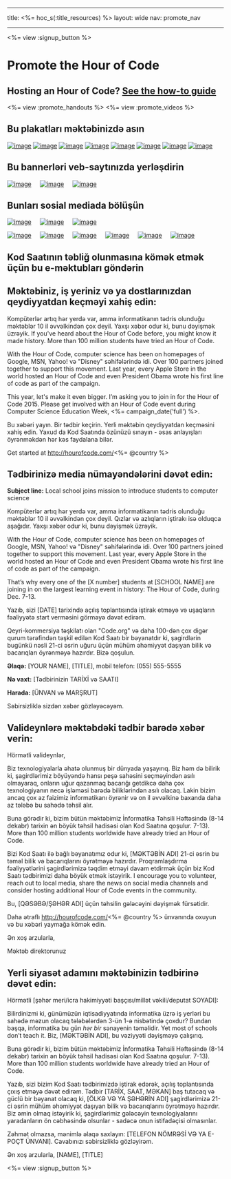 * * *

title: <%= hoc_s(:title_resources) %> layout: wide nav: promote_nav

* * *

<link rel="stylesheet" type="text/css" href="/css/promote-page.css" />
</link>

<%= view :signup_button %>

# Promote the Hour of Code

## Hosting an Hour of Code? [See the how-to guide](<%= resolve_url('/resources/how-to') %>)

<%= view :promote_handouts %> <%= view :promote_videos %>

<a id="posters"></a>

## Bu plakatları məktəbinizdə asın

[![image](/images/fit-280/malala-yousafzai.png)](/files/malala-yousafzai-poster.pdf) [![image](/images/fit-280/sheryl-sandberg.png)](/files/sheryl-sandberg-poster.pdf) [![image](/images/fit-280/mark-zuckerberg.png)](/files/mark-zuckerberg-poster.pdf) [![image](/images/fit-280/marissa-mayer.png)](/files/marissa-mayer-poster.pdf) [![image](/images/fit-280/susan.png)](/files/susan-wojcicki-poster.pdf) [![image](/images/fit-280/chris-bosh.png)](/files/chris-bosh-poster.pdf) [![image](/images/fit-280/barack-obama.png)](/files/barack-obama-poster.pdf) [![image](/images/fit-280/ashton-kutcher.png)](/files/ashton-kutcher-poster.pdf)

<a id="banners"></a>

## Bu bannerləri veb-saytınızda yerləşdirin

[![image](/images/fit-250/banner1.jpg)](/images/banner1.jpg)&nbsp;&nbsp;&nbsp;&nbsp; [![image](/images/fit-250/banner3.jpg)](/images/banner3.jpg)&nbsp;&nbsp;&nbsp;&nbsp; [![image](/images/fit-500/banner5.jpg)](/images/banner5.jpg)&nbsp;&nbsp;&nbsp;&nbsp;

<a id="social"></a>

## Bunları sosial mediada bölüşün

[![image](/images/fit-250/social-1.jpg)](/images/social-1.jpg)&nbsp;&nbsp;&nbsp;&nbsp; [![image](/images/fit-250/social-2.jpg)](/images/social-2.jpg)&nbsp;&nbsp;&nbsp;&nbsp; [![image](/images/fit-250/social-3.jpg)](/images/social-3.jpg)&nbsp;&nbsp;&nbsp;&nbsp;

[![image](/images/fit-250/mark.jpg)](/images/mark.jpg)&nbsp;&nbsp;&nbsp;&nbsp; [![image](/images/fit-250/susan.png)](/images/susan.png)&nbsp;&nbsp;&nbsp;&nbsp; [![image](/images/fit-250/chris.jpg)](/images/chris.jpg)&nbsp;&nbsp;&nbsp;&nbsp; [![image](/images/fit-250/marissa.jpg)](/images/marissa.jpg)&nbsp;&nbsp;&nbsp;&nbsp; [![image](/images/fit-250/ashton.jpg)](/images/ashton.jpg)&nbsp;&nbsp;&nbsp;&nbsp; [![image](/images/fit-250/barack.jpg)](/images/barack.jpg)&nbsp;&nbsp;&nbsp;&nbsp;

<a id="sample-emails"></a>

## Kod Saatının təbliğ olunmasına kömək etmək üçün bu e-məktubları göndərin

<a id="email"></a>

## Məktəbiniz, iş yeriniz və ya dostlarınızdan qeydiyyatdan keçməyi xahiş edin:

Kompüterlər artıq hər yerdə var, amma informatikanın tədris olunduğu məktəblər 10 il əvvəlkindən çox deyil. Yaxşı xəbər odur ki, bunu dəyişmək üzrəyik. If you've heard about the Hour of Code before, you might know it made history. More than 100 million students have tried an Hour of Code.

With the Hour of Code, computer science has been on homepages of Google, MSN, Yahoo! və "Disney" səhifələrində idi. Over 100 partners joined together to support this movement. Last year, every Apple Store in the world hosted an Hour of Code and even President Obama wrote his first line of code as part of the campaign.

This year, let's make it even bigger. I’m asking you to join in for the Hour of Code 2015. Please get involved with an Hour of Code event during Computer Science Education Week, <%= campaign_date('full') %>.

Bu xəbəri yayın. Bir tədbir keçirin. Yerli məktəbin qeydiyyatdan keçməsini xahiş edin. Yaxud da Kod Saatında özünüzü sınayın - əsas anlayışları öyrənməkdən hər kəs faydalana bilər.

Get started at http://hourofcode.com/<%= @country %>

<a id="media-pitch"></a>

## Tədbirinizə media nümayəndələrini dəvət edin:

**Subject line:** Local school joins mission to introduce students to computer science

Kompüterlər artıq hər yerdə var, amma informatikanın tədris olunduğu məktəblər 10 il əvvəlkindən çox deyil. Qızlar və azlıqların iştirakı isə olduqca aşağıdır. Yaxşı xəbər odur ki, bunu dəyişmək üzrəyik.

With the Hour of Code, computer science has been on homepages of Google, MSN, Yahoo! və "Disney" səhifələrində idi. Over 100 partners joined together to support this movement. Last year, every Apple Store in the world hosted an Hour of Code and even President Obama wrote his first line of code as part of the campaign.

That’s why every one of the [X number] students at [SCHOOL NAME] are joining in on the largest learning event in history: The Hour of Code, during Dec. 7-13.

Yazıb, sizi [DATE] tarixində açılış toplantısında iştirak etməyə və uşaqların fəaliyyətə start verməsini görməyə dəvət edirəm.

Qeyri-kommersiya təşkilatı olan "Code.org" və daha 100-dən çox digər qurum tərəfindən təşkil edilən Kod Saatı bir bəyanatdır ki, şagirdlərin bugünkü nəsli 21-ci əsrin uğuru üçün mühüm əhəmiyyət daşıyan bilik və bacarıqları öyrənməyə hazırdır. Bizə qoşulun.

**Əlaqə:** [YOUR NAME], [TITLE], mobil telefon: (055) 555-5555

**Nə vaxt:** [Tədbirinizin TARİXİ və SAATI]

**Harada:** [ÜNVAN və MARŞRUT]

Səbirsizliklə sizdən xəbər gözləyəcəyəm.

<a id="parents"></a>

## Valideynlərə məktəbdəki tədbir barədə xəbər verin:

Hörmətli valideynlər,

Biz texnologiyalarla əhatə olunmuş bir dünyada yaşayırıq. Biz həm də bilirik ki, şagirdlərimiz böyüyəndə hansı peşə sahəsini seçməyindən asılı olmayaraq, onların uğur qazanmaq bacarığı getdikcə daha çox texnologiyanın necə işləməsi barədə biliklərindən asılı olacaq. Lakin bizim ancaq çox az faizimiz informatikanı öyrənir və on il əvvəlkinə baxanda daha az tələbə bu sahədə təhsil alır.

Buna görədir ki, bizim bütün məktəbimiz İnformatika Təhsili Həftəsində (8-14 dekabr) tarixin ən böyük təhsil hadisəsi olan Kod Saatına qoşulur. 7-13). More than 100 million students worldwide have already tried an Hour of Code.

Bizi Kod Saatı ilə bağlı bəyanatımız odur ki, [MƏKTƏBİN ADI] 21-ci əsrin bu təməl bilik və bacarıqlarını öyrətməyə hazırdır. Proqramlaşdırma fəaliyyətlərini şagirdlərimizə təqdim etməyi davam etdirmək üçün biz Kod Saatı tədbirimizi daha böyük etmək istəyirik. I encourage you to volunteer, reach out to local media, share the news on social media channels and consider hosting additional Hour of Code events in the community.

Bu, [QƏSƏBƏ/ŞƏHƏR ADI] üçün təhsilin gələcəyini dəyişmək fürsətidir.

Daha ətraflı http://hourofcode.com/<%= @country %> ünvanında oxuyun və bu xəbəri yaymağa kömək edin.

Ən xoş arzularla,

Məktəb direktorunuz

<a id="politicians"></a>

## Yerli siyasət adamını məktəbinizin tədbirinə dəvət edin:

Hörmətli [şəhər meri/icra hakimiyyəti başçısı/millət vəkili/deputat SOYADI]:

Bilirdinizmi ki, günümüzün iqtisadiyyatında informatika üzrə iş yerləri bu sahədə məzun olacaq tələbələrdən 3-ün 1-ə nisbətində çoxdur? Bundan başqa, informatika bu gün *hər bir* sənayenin təməlidir. Yet most of schools don’t teach it. Biz, [MƏKTƏBİN ADI], bu vəziyyəti dəyişməyə çalışırıq.

Buna görədir ki, bizim bütün məktəbimiz İnformatika Təhsili Həftəsində (8-14 dekabr) tarixin ən böyük təhsil hadisəsi olan Kod Saatına qoşulur. 7-13). More than 100 million students worldwide have already tried an Hour of Code.

Yazıb, sizi bizim Kod Saatı tədbirimizdə iştirak edərək, açılış toplantısında çıxış etməyə dəvət edirəm. Tədbir [TARİX, SAAT, MƏKAN] baş tutacaq və güclü bir bəyanat olacaq ki, [ÖLKƏ VƏ YA ŞƏHƏRİN ADI] şagirdlərimizə 21-ci əsrin mühüm əhəmiyyət daşıyan bilik və bacarıqlarını öyrətməyə hazırdır. Biz əmin olmaq istəyirik ki, şagirdlərimiz gələcəyin texnologiyalarını yaradanların ön cəbhəsində olsunlar - sadəcə onun istifadəçisi olmasınlar.

Zəhmət olmazsa, mənimlə əlaqə saxlayın: [TELEFON NÖMRƏSİ VƏ YA E-POÇT ÜNVANI]. Cavabınızı səbirsizliklə gözləyirəm.

Ən xoş arzularla, [NAME], [TITLE]

<%= view :signup_button %>